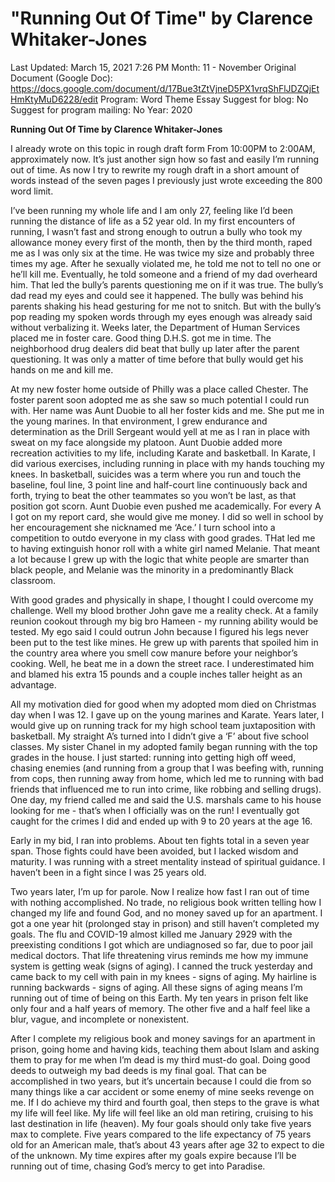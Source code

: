 # "Running Out Of Time" by Clarence Whitaker-Jones

Last Updated: March 15, 2021 7:26 PM
Month: 11 - November
Original Document (Google Doc): https://docs.google.com/document/d/17Bue3tZtVjneD5PX1vrqShFlJDZQjEtHmKtyMuD6228/edit
Program: Word Theme Essay
Suggest for blog: No
Suggest for program mailing: No
Year: 2020

**Running Out Of Time by Clarence Whitaker-Jones**

I already wrote on this topic in rough draft form From 10:00PM to 2:00AM, approximately now. It’s just another sign how so fast and easily I’m running out of time. As now I try to rewrite my rough draft in a short amount of words instead of the seven pages I previously just wrote exceeding the 800 word limit.

I’ve been running my whole life and I am only 27, feeling like I’d been running the distance of life as a 52 year old. In my first encounters of running, I wasn’t fast and strong enough to outrun a bully who took my allowance money every first of the month, then by the third month, raped me as I was only six at the time. He was twice my size and probably three times my age. After he sexually violated me, he told me not to tell no one or he’ll kill me. Eventually, he told someone and a friend of my dad overheard him. That led the bully’s parents questioning me on if it was true. The bully’s dad read my eyes and could see it happened. The bully was behind his parents shaking his head gesturing for me not to snitch. But with the bully’s pop reading my spoken words through my eyes enough was already said without verbalizing it. Weeks later, the Department of Human Services placed me in foster care. Good thing D.H.S. got me in time. The neighborhood drug dealers did beat that bully up later after the parent questioning. It was only a matter of time before that bully would get his hands on me and kill me.

At my new foster home outside of Philly was a place called Chester. The foster parent soon adopted me as she saw so much potential I could run with. Her name was Aunt Duobie to all her foster kids and me. She put me in the young marines. In that environment, I grew endurance and determination as the Drill Sergeant would yell at me as I ran in place with sweat on my face alongside my platoon. Aunt Duobie added more recreation activities to my life, including Karate and basketball. In Karate, I did various exercises, including running in place with my hands touching my knees. In basketball, suicides was a term where you run and touch the baseline, foul line, 3 point line and half-court line continuously back and forth, trying to beat the other teammates so you won’t be last, as that position got scorn. Aunt Duobie even pushed me academically. For every A I got on my report card, she would give me money. I did so well in school by her encouragement she nicknamed me ‘Ace.’ I turn school into a competition to outdo everyone in my class with good grades. THat led me to having extinguish honor roll with a white girl named Melanie. That meant a lot because I grew up with the logic that white people are smarter than black people, and Melanie was the minority in a predominantly Black classroom.

With good grades and physically in shape, I thought I could overcome my challenge. Well my blood brother John gave me a reality check. At a family reunion cookout through my big bro Hameen - my running ability would be tested. My ego said I could outrun John because I figured his legs never been put to the test like mines. He grew up with parents that spoiled him in the country area where you smell cow manure before your neighbor’s cooking. Well, he beat me in a down the street race. I underestimated him and blamed his extra 15 pounds and a couple inches taller height as an advantage.

All my motivation died for good when my adopted mom died on Christmas day when I was 12. I gave up on the young marines and Karate. Years later, I would give up on running track for my high school team juxtaposition with basketball. My straight A’s turned into I didn’t give a ‘F’ about five school classes. My sister Chanel in my adopted family began running with the top grades in the house. I just started: running into getting high off weed, chasing enemies (and running from a group that I was beefing with, running from cops, then running away from home, which led me to running with bad friends that influenced me to run into crime, like robbing and selling drugs). One day, my friend called me and said the U.S. marshals came to his house looking for me - that’s when I officially was on the run! I eventually got caught for the crimes I did and ended up with 9 to 20 years at the age 16.

Early in my bid, I ran into problems. About ten fights total in a seven year span. Those fights could have been avoided, but I lacked wisdom and maturity. I was running with a street mentality instead of spiritual guidance. I haven’t been in a fight since I was 25 years old.

Two years later, I’m up for parole. Now I realize how fast I ran out of time with nothing accomplished. No trade, no religious book written telling how I changed my life and found God, and no money saved up for an apartment. I got a one year hit (prolonged stay in prison) and still haven’t completed my goals. The flu and COVID-19 almost killed me January 2929 with the preexisting conditions I got which are undiagnosed so far, due to poor jail medical doctors. That life threatening virus reminds me how my immune system is getting weak (signs of aging). I canned the truck yesterday and came back to my cell with pain in my knees - signs of aging. My hairline is running backwards - signs of aging. All these signs of aging means I’m running out of time of being on this Earth. My ten years in prison felt like only four and a half years of memory. The other five and a half feel like a blur, vague, and incomplete or nonexistent.

After I complete my religious book and money savings for an apartment in prison, going home and having kids, teaching them about Islam and asking them to pray for me when I’m dead is my third must-do goal. Doing good deeds to outweigh my bad deeds is my final goal. That can be accomplished in two years, but it’s uncertain because I could die from so many things like a car accident or some enemy of mine seeks revenge on me. If I do achieve my third and fourth goal, then steps to the grave is what my life will feel like. My life will feel like an old man retiring, cruising to his last destination in life (heaven). My four goals should only take five years max to complete. Five years compared to the life expectancy of 75 years old for an American male, that’s about 43 years after age 32 to expect to die of the unknown. My time expires after my goals expire because I’ll be running out of time, chasing God’s mercy to get into Paradise.
